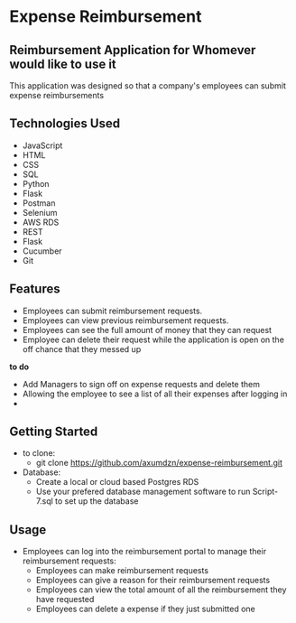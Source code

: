 # Expense Reimbursement
## Reimbursement Application for Whomever would like to use it
This application was designed so that a company's employees can submit expense reimbursements


## Technologies Used
- JavaScript 
- HTML
- CSS 
- SQL 
- Python 
- Flask 
- Postman 
- Selenium 
- AWS RDS
- REST 
- Flask 
- Cucumber 
- Git

## Features
- Employees can submit reimbursement requests.
- Employees can view previous reimbursement requests.
- Employees can see the full amount of money that they can request
- Employee can delete their request while the application is open on the off chance that they messed up

**to do**
- Add Managers to sign off on expense requests and delete them
- Allowing the employee to see a list of all their expenses after logging in
- 

## Getting Started
- to clone:
  -  git clone https://github.com/axumdzn/expense-reimbursement.git
- Database:
  -  Create a local or cloud based Postgres RDS
  -  Use your prefered database management software to run Script-7.sql to set up the database


## Usage
- Employees can log into the reimbursement portal to manage their reimbursement requests:
  - Employees can make reimbursement requests
  - Employees can give a reason for their reimbursement requests
  - Employees can view the total amount of all the reimbursement they have requested
  - Employees can delete a expense if they just submitted one
